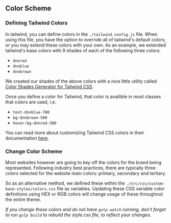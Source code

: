 ## Color Scheme

### Defining Tailwind Colors

In tailwind, you can define colors in the `./tailwind.config.js` file. When using this file, you have the option to override all of tailwind's default colors, or you may extend these colors with your own. As an example, we extended tailwind's base colors with 9 shades of each of the following three colors:

- `dnnred`
- `dnnblue`
- `dnnbrown`

We created our shades of the above colors with a nice little utility called [Color Shades Generator for Tailwind CSS](https://javisperez.github.io/tailwindcolorshades/#/).

Once you define a color for Tailwind, that color is availible in most classes that colors are used, i.e.

- `text-dnnblue-700`
- `bg-dnnbrown-500`
- `hover:bg-dnnred-300`

You can read more about customizing Tailwind CSS colors in their documentation [here](https://tailwindcss.com/docs/customizing-colors/#app).

### Change Color Scheme

Most websites however are going to key off the colors for the brand being represented. Following industry best practices, there are typically three colors selected for the website main colors: primary, secondary and tertiary.

So as an alternative method, we defined these within the `./src/css/custom-base-styles/colors.css` file as variables. Updating these CSS variable color definitions using HEX or RGB colors will change usage of these throughout the entire theme.

_If you change these colors and do not have `gulp watch` running, don't forget to run `gulp build` to rebuild the style.css file, to reflect your changes._
